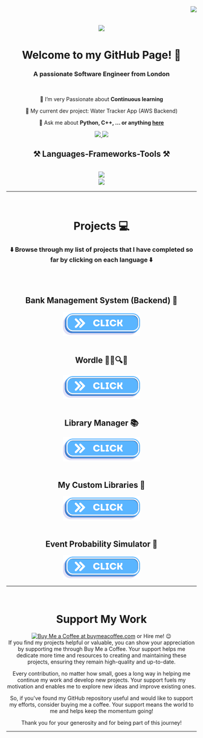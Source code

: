 <img align="right" src="https://visitor-badge.laobi.icu/badge?page_id=GwinzTV.GwinzTV" />
<h1 align="center">
    <img src="https://readme-typing-svg.herokuapp.com/?font=Righteous&size=35&center=true&vCenter=true&width=500&height=70&duration=4000&lines=Hi+There!+👋;+I'm+Joshua+Iyinkanmi!;" />
</h1>

<h1 align="center"> Welcome to my GitHub Page! 👋 </h1>

<h3 align="center">A passionate Software Engineer from London</h3>

<br/>

<div align="center">

 🌱 I’m very Passionate about **Continuous learning**
 
 <!-- 🌱 I’m currently learning **Statistics, AWS** -->

 🌱 My current dev project: Water Tracker App (AWS Backend)

💬 Ask me about **Python, C++, ... or anything [here](https://github.com/GwinzTV/GwinzTV/issues)**


 </div>

<div align="center"> 
  <a href="mailto:joshiyin5@gmail.com">
    <img src="https://img.shields.io/badge/Gmail-333333?style=for-the-badge&logo=gmail&logoColor=red" />
  </a>
  <a href="https://www.linkedin.com/in/joshua-iyinkanmi-eee/" target="_blank">
    <img src="https://img.shields.io/badge/LinkedIn-0077B5?style=for-the-badge&logo=linkedin&logoColor=white" target="_blank" />
  </a>
<!--   <a href="https://gwinztv.github.io/portfolio_page/" target="_blank">
     <img src="https://img.shields.io/badge/Portfolio-FF5722?style=for-the-badge&logo=todoist&logoColor=white" target="_blank" /> 
  </a> -->
</div>

<h2 align="center">⚒️ Languages-Frameworks-Tools ⚒️</h2>
<br/>
<div align="center">
    <img src="https://skillicons.dev/icons?i=python,cpp,vscode,github,git,flutter,dart" /><br>
</div>
<div align="center">
    <img src="https://skillicons.dev/icons?i=html,css,javascript,firebase,java,mysql,django" />
</div>

<hr/>
<br/>

<h1 align="center"> Projects 💻 </h1>

<h3 align="center">⬇️ Browse through my list of projects that I have completed so far by clicking on each language ⬇️</h3>
<br/>

<br/>
<h2 align="center"> Bank Management System (Backend) 🏦</h2>
<div align="center">
<a href='https://github.com/GwinzTV/CL_Banking' target='_blank'><img height='64' style='border:0px;height:64px;' src='src/click.png' border='0' alt='banking app on GwinzTV Github' />
</a>
</div>

<br/>
<h2 align="center"> Wordle 🎨🔠🔍🤔</h2>
<div align="center">
<a href='https://github.com/GwinzTV/wordle' target='_blank'><img height='64' style='border:0px;height:64px;' src='src/click.png' border='0' alt='wordle game on GwinzTV Github' />
</a>
</div>

<br/>
<h2 align="center"> Library Manager 📚</h2>
<div align="center">
<a href='https://github.com/GwinzTV/python-library-manager' target='_blank'><img height='64' style='border:0px;height:64px;' src='src/click.png' border='0' alt='Python projects on GwinzTV Github' />
</a>
</div>


<br/>
<h2 align="center"> My Custom Libraries 🐍</h2>
<div align="center">
<a href='https://github.com/GwinzTV/Libraries' target='_blank'><img height='64' style='border:0px;height:64px;' src='src/click.png' border='0' alt='Custom Libraries on GwinzTV Github' />
</a>
</div>


<br/>
<h2 align="center"> Event Probability Simulator 🎲</h2>
<div align="center">
<a href='https://github.com/GwinzTV/Event-Simulator' target='_blank'><img height='64' style='border:0px;height:64px;' src='src/click.png' border='0' alt='Python projects on GwinzTV Github' />
</a>
</div>


<hr/>
<br/>
<h1 align="center"> Support My Work </h1>

<div align="center">
<a href='https://www.buymeacoffee.com/gwinzdev' target='_blank'><img height='64' style='border:0px;height:64px;' src='https://storage.ko-fi.com/cdn/kofi1.png?v=3' border='0' alt='Buy Me a Coffee at buymeacoffee.com' /></a>
or Hire me! 😉
</div>
<div align="center"> If you find my projects helpful or valuable, you can show your appreciation by supporting me through Buy Me a Coffee. Your support helps me dedicate more time and resources to creating and maintaining these projects, ensuring they remain high-quality and up-to-date.

Every contribution, no matter how small, goes a long way in helping me continue my work and develop new projects. Your support fuels my motivation and enables me to explore new ideas and improve existing ones.

So, if you've found my GitHub repository useful and would like to support my efforts, consider buying me a coffee. Your support means the world to me and helps keep the momentum going!


Thank you for your generosity and for being part of this journey!
</div>

<hr/>
<br/>

